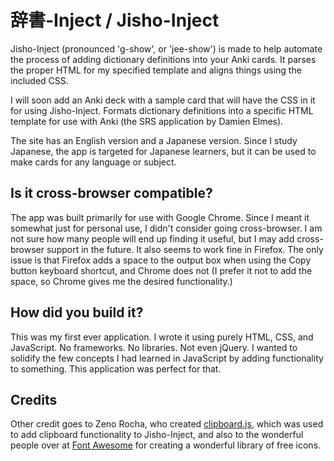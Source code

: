 # 辞書-Inject / Jisho-Inject
Jisho-Inject (pronounced 'g-show', or 'jee-show') is made to help automate the process of adding dictionary definitions into your Anki cards. It parses the proper HTML for my specified template and aligns things using the included CSS.

I will soon add an Anki deck with a sample card that will have the CSS in it for using Jisho-Inject. Formats dictionary definitions into a specific HTML template for use with Anki (the SRS application by Damien Elmes).

The site has an English version and a Japanese version. Since I study Japanese, the app is targeted for Japanese learners, but it can be used to make cards for any language or subject. 

## Is it cross-browser compatible?
The app was built primarily for use with Google Chrome. Since I meant it somewhat just for personal use, I didn't consider going cross-browser. I am not sure how many people will end up finding it useful, but I may add cross-browser support in the future. It also seems to work fine in Firefox. The only issue is that Firefox adds a space to the output box when using the Copy button keyboard shortcut, and Chrome does not (I prefer it not to add the space, so Chrome gives me the desired functionality.)

## How did you build it?
This was my first ever application. I wrote it using purely HTML, CSS, and JavaScript. No frameworks. No libraries. Not even jQuery. I wanted to solidify the few concepts I had learned in JavaScript by adding functionality to something. This application was perfect for that.

## Credits
Other credit goes to Zeno Rocha, who created [clipboard.js](https://clipboardjs.com "clipboard.js homepage"), which was used to add clipboard functionality to Jisho-Inject, and also to the wonderful people over at [Font Awesome](http://fontawesome.io/ "Font Awesome") for creating a wonderful library of free icons.
